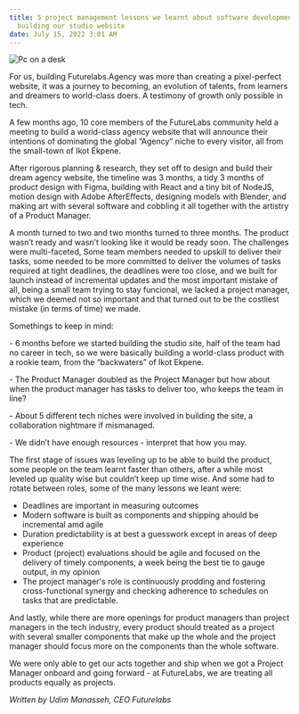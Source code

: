 ```yaml
---
title: 5 project management lessons we learnt about software development from
  building our studio website
date: July 15, 2022 3:01 AM
---
```

![Pc on a desk](/uploads/q7jtmxthhvhev8qxclop.jpg "Software Development")

<!--StartFragment-->

For us, building Futurelabs.Agency was more than creating a pixel-perfect website, it was a journey to becoming, an evolution of talents, from learners and dreamers to world-class doers. A testimony of growth only possible in tech.

<!--EndFragment-->

<!--StartFragment-->

A few months ago, 10 core members of the FutureLabs community held a meeting to build a world-class agency website that will announce their intentions of dominating the global “Agency” niche to every visitor, all from the small-town of Ikot Ekpene.

After rigorous planning & research, they set off to design and build their dream agency website, the timeline was 3 months, a tidy 3 months of product design with Figma, building with React and a tiny bit of NodeJS, motion design with Adobe AfterEffects, designing models with Blender, and making art with several software and cobbling it all together with the artistry of a Product Manager.

A month turned to two and two months turned to three months. The product wasn’t ready and wasn’t looking like it would be ready soon. The challenges were multi-faceted, Some team members needed to upskill to deliver their tasks, some needed to be more committed to deliver the volumes of tasks required at tight deadlines, the deadlines were too close, and we built for launch instead of incremental updates and the most important mistake of all, being a small team trying to stay funcional, we lacked a project manager, which we deemed not so important and that turned out to be the costliest mistake (in terms of time) we made.

Somethings to keep in mind:

\- 6 months before we started building the studio site, half of the team had no career in tech, so we were basically building a world-class product with a rookie team, from the “backwaters” of Ikot Ekpene.

\- The Product Manager doubled as the Project Manager but how about when the product manager has tasks to deliver too, who keeps the team in line?

<!--EndFragment-->

<!--StartFragment-->

\- About 5 different tech niches were involved in building the site, a collaboration nightmare if mismanaged.

\- We didn’t have enough resources - interpret that how you may.

The first stage of issues was leveling up to be able to build the product, some people on the team learnt faster than others, after a while most leveled up quality wise but couldn’t keep up time wise. And some had to rotate between roles, some of the many lessons we leant were:

* Deadlines are important in measuring outcomes
* Modern software is built as components and shipping ahould be incremental amd agile
* Duration predictability is at best a guesswork except in areas of deep experience
* Product (project) evaluations should be agile and focused on the delivery of timely components, a week being the best tie to gauge output, in my opinion
* The project manager's role is continuously prodding and fostering cross-functional synergy and checking adherence to schedules on tasks that are predictable.

And lastly, while there are more openings for product managers than project managers in the tech industry, every product should treated as a project with several smaller components that make up the whole and the project manager should focus more on the components than the whole software.

We were only able to get our acts together and ship when we got a Project Manager onboard and going forward - at FutureLabs, we are treating all products equally as projects.

<!--EndFragment-->

*W﻿ritten by Udim Manasseh, CEO Futurelabs*